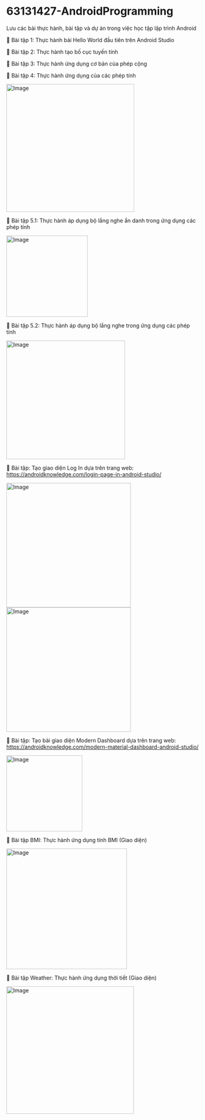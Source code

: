 # 63131427-AndroidProgramming
Lưu các bài thực hành, bài tập và dự án trong việc học tập lập trình Android

🎉 Bài tập 1: Thực hành bài Hello World đầu tiên trên Android Studio

🎉 Bài tập 2: Thực hành tạo bố cục tuyến tính

🎉 Bài tập 3: Thực hành ứng dụng cơ bản của phép cộng

🎉 Bài tập 4: Thực hành ứng dụng của các phép tính

<img width="335" alt="Image" src="https://github.com/user-attachments/assets/b36fb411-e9ff-4774-8dbd-a877954ee2a5" />

🎉 Bài tập 5.1: Thực hành áp dụng bộ lắng nghe ẩn danh trong ứng dụng các phép tính

<img width="213" alt="Image" src="https://github.com/user-attachments/assets/7cf47913-20b4-4239-8f3b-82c18adddcbd" />

🎉 Bài tập 5.2: Thực hành áp dụng bộ lắng nghe trong ứng dụng các phép tính

<img width="311" alt="Image" src="https://github.com/user-attachments/assets/7e5ee09d-4bae-4cc8-98e3-818f8b2bdeeb" />

🎉 Bài tập: Tạo giao diện Log In dựa trên trang web: https://androidknowledge.com/login-page-in-android-studio/

<img width="326" alt="Image" src="https://github.com/user-attachments/assets/a3f87c2e-653c-42bf-b8cb-3fb7f01275bc" />
<img width="326" alt="Image" src="https://github.com/user-attachments/assets/8e456f36-c9e1-46ec-9acf-deb3d574e3ce" />

🎉 Bài tập: Tạo bài giao diện Modern Dashboard dựa trên trang web: https://androidknowledge.com/modern-material-dashboard-android-studio/

<img width="199" alt="Image" src="https://github.com/user-attachments/assets/e8707d5f-5333-43bb-80e7-4c1597a1a6e1" />

🧐 Bài tập BMI: Thực hành ứng dụng tính BMI (Giao diện)

<img width="316" alt="Image" src="https://github.com/user-attachments/assets/1bfca7d9-70a9-4a36-8c5b-9d0145749280" />

🧐 Bài tập Weather: Thực hành ứng dụng thời tiết (Giao diện)

<img width="334" alt="Image" src="https://github.com/user-attachments/assets/48352e7d-59a2-4f4d-baad-0f8f63bcdaae" />

